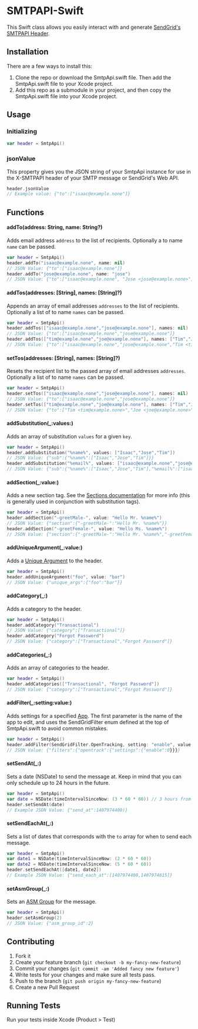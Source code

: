 # SMTPAPI-Swift

This Swift class allows you easily interact with and generate [SendGrid's SMTPAPI Header](https://sendgrid.com/docs/API_Reference/SMTP_API/index.html).

## Installation

There are a few ways to install this:

1. Clone the repo or download the SmtpApi.swift file. Then add the SmtpApi.swift file to your Xcode project.
2. Add this repo as a submodule in your project, and then copy the SmtpApi.swift file into your Xcode project.

## Usage

### Initializing

```swift
var header = SmtpApi()
```

### jsonValue

This property gives you the JSON string of your SmtpApi instance for use in the X-SMTPAPI header of your SMTP message or SendGrid's Web API.

```swift
header.jsonValue
// Example value: {"to":["isaac@example.none"]}
```

## Functions

#### addTo(address: String, name: String?)

Adds email address `address` to the list of recipients. Optionally a to name `name` can be passed.

```swift
var header = SmtpApi()
header.addTo("isaac@example.none", name: nil)
// JSON Value: {"to":["isaac@example.none"]}
header.addTo("jose@example.none", name: "jose")
// JSON Value: {"to":["isaac@example.none", "Jose <jose@example.none>"]}
```

#### addTos(addresses: [String], names: [String]?)

Appends an array of email addresses `addresses` to the list of recipients. Optionally a list of to name `names` can be passed.

```swift
var header = SmtpApi()
header.addTos(["isaac@example.none","jose@example.none"], names: nil)
// JSON Value: {"to":["isaac@example.none","jose@example.none"]}
header.addTos(["tim@example.none","joe@example.none"], names: ["Tim","Joe"])
// JSON Value: {"to":["isaac@example.none","jose@example.none","Tim <tim@example.none>","Joe <joe@example.none>"]}
```

#### setTos(addresses: [String], names: [String]?)

Resets the recipient list to the passed array of email addresses `addresses`. Optionally a list of to name `names` can be passed.

```swift
var header = SmtpApi()
header.setTos(["isaac@example.none","jose@example.none"], names: nil)
// JSON Value: {"to":["isaac@example.none","jose@example.none"]}
header.setTos(["tim@example.none","joe@example.none"], names: ["Tim","Joe"])
// JSON Value: {"to":["Tim <tim@example.none>","Joe <joe@example.none>"]}
```

#### addSubstitution(_:values:)

Adds an array of substitution `values` for a given `key`.

```swift
var header = SmtpApi()
header.addSubstitution("%name%", values: ["Isaac","Jose","Tim"])
// JSON Value: {"sub":{"%name%":["Isaac","Jose","Tim"]}}
header.addSubstitution("%email%", values: ["isaac@example.none","jose@example.none","tim@example.none"])
// JSON Value: {"sub":{"%name%":["Isaac","Jose","Tim"],"%email%":["isaac@example.none","jose@example.none","tim@example.none"]}}
```

#### addSection(_:value:)

Adds a new section tag. See the [Sections documentation](https://sendgrid.com/docs/API_Reference/SMTP_API/section_tags.html) for more info (this is generally used in conjunction with substitution tags).

```swift
var header = SmtpApi()
header.addSection("-greetMale-", value: "Hello Mr. %name%")
// JSON Value: {"section":{"-greetMale-":"Hello Mr. %name%"}}
header.addSection("-greetFemale-", value: "Hello Ms. %name%")
// JSON Value: {"section":{"-greetMale-":"Hello Mr. %name%","-greetFemale-":"Hello Ms. %name%"}}
```

#### addUniqueArgument(_:value:)

Adds a [Unique Argument](https://sendgrid.com/docs/API_Reference/SMTP_API/unique_arguments.html) to the header.

```swift
var header = SmtpApi()
header.addUniqueArgument("foo", value: "bar")
// JSON Value: {"unique_args":{"foo":"bar"}}
```

####  addCategory(_:)

Adds a category to the header.

```swift
var header = SmtpApi()
header.addCategory("Transactional")
// JSON Value: {"category":["Transactional"]}
header.addCategory("Forgot Password")
// JSON Value: {"category":["Transactional","Forgot Password"]}
```

#### addCategories(_:)

Adds an array of categories to the header.

```swift
var header = SmtpApi()
header.addCategories(["Transactional", "Forgot Password"])
// JSON Value: {"category":["Transactional","Forgot Password"]}
```

#### addFilter(_:setting:value:)

Adds settings for a specified [App](https://sendgrid.com/docs/API_Reference/SMTP_API/apps.html). The first parameter is the name of the app to edit, and uses the SendGridFilter enum defined at the top of SmtpApi.swift to avoid common mistakes.

```swift
var header = SmtpApi()
header.addFilter(SendGridFilter.OpenTracking, setting: "enable", value: 0)
// JSON Value: {"filters":{"opentrack":{"settings":{"enable":0}}}}
```

#### setSendAt(_:)

Sets a date (NSDate) to send the message at. Keep in mind that you can only schedule up to 24 hours in the future.

```swift
var header = SmtpApi()
var date = NSDate(timeIntervalSinceNow: (3 * 60 * 60)) // 3 hours from now
header.setSendAt(date)
// Example JSON Value: {"send_at":1407974400)}
```

#### setSendEachAt(_:)

Sets a list of dates that corresponds with the `to` array for when to send each message.

```swift
var header = SmtpApi()
var date1 = NSDate(timeIntervalSinceNow: (2 * 60 * 60))
var date2 = NSDate(timeIntervalSinceNow: (5 * 60 * 60))
header.setSendEachAt([date1, date2])
// Example JSON Value: {"send_each_at":[1407974400,1407974815]}
```

#### setAsmGroup(_:)

Sets an [ASM Group](https://sendgrid.com/docs/User_Guide/advanced_suppression_manager.html) for the message.

```swift
var header = SmtpApi()
header.setAsmGroup(2)
// JSON Value: {"asm_group_id":2}
```

## Contributing

1. Fork it
2. Create your feature branch (`git checkout -b my-fancy-new-feature`)
3. Commit your changes (`git commit -am 'Added fancy new feature'`)
4. Write tests for your changes and make sure all tests pass.
5. Push to the branch (`git push origin my-fancy-new-feature`)
6. Create a new Pull Request

## Running Tests

Run your tests inside Xcode (Product > Test)
